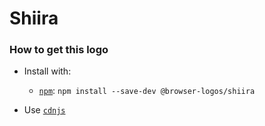 # Shiira

### How to get this logo

* Install with:
  * [`npm`](https://www.npmjs.com/): `npm install --save-dev @browser-logos/shiira`

* Use [`cdnjs`](https://cdnjs.com/libraries/browser-logos)
